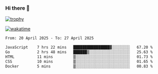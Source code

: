 ### Hi there 👋

[![trophy](https://github-profile-trophy.vercel.app/?username=cxnky&theme=dracula)](https://github.com/ryo-ma/github-profile-trophy)

[![wakatime](https://wakatime.com/badge/user/1c39c599-5497-41b9-a5be-2c4676e7fd23.svg)](https://wakatime.com/@1c39c599-5497-41b9-a5be-2c4676e7fd23)
<!--START_SECTION:waka-->

```txt
From: 20 April 2025 - To: 27 April 2025

JavaScript    7 hrs 22 mins   ████████████████▓░░░░░░░░   67.20 %
Go            2 hrs 48 mins   ██████▒░░░░░░░░░░░░░░░░░░   25.63 %
HTML          11 mins         ▒░░░░░░░░░░░░░░░░░░░░░░░░   01.73 %
CSS           10 mins         ▒░░░░░░░░░░░░░░░░░░░░░░░░   01.65 %
Docker        5 mins          ▒░░░░░░░░░░░░░░░░░░░░░░░░   00.83 %
```

<!--END_SECTION:waka-->
